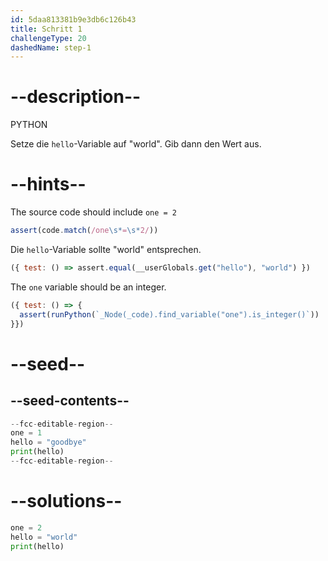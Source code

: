 ```yaml
---
id: 5daa813381b9e3db6c126b43
title: Schritt 1
challengeType: 20
dashedName: step-1
---
```


# --description--

PYTHON

Setze die `hello`-Variable auf "world". Gib dann den Wert aus.

# --hints--

The source code should include `one = 2`

```js
assert(code.match(/one\s*=\s*2/))
```

Die `hello`-Variable sollte "world" entsprechen.

```js
({ test: () => assert.equal(__userGlobals.get("hello"), "world") })
```

The `one` variable should be an integer.

```js
({ test: () => {
  assert(runPython(`_Node(_code).find_variable("one").is_integer()`))
}})
```

# --seed--

## --seed-contents--

```py
--fcc-editable-region--
one = 1
hello = "goodbye"
print(hello)
--fcc-editable-region--
```

# --solutions--

```py
one = 2
hello = "world"
print(hello)
```
